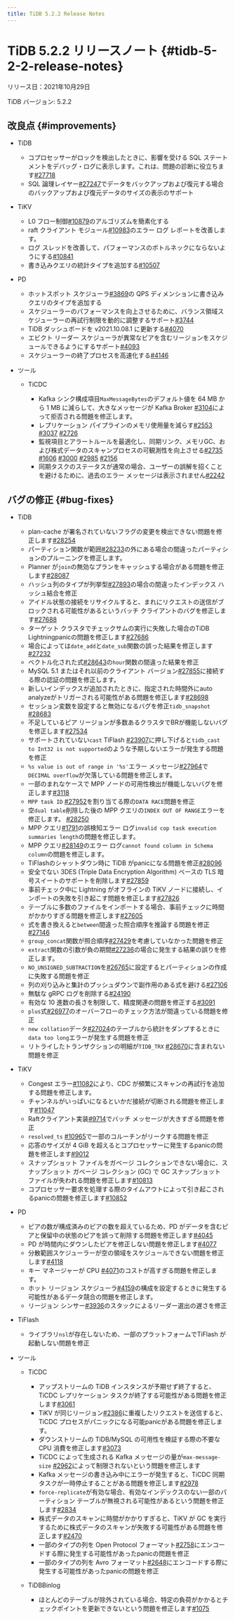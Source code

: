 ```yaml
---
title: TiDB 5.2.2 Release Notes
---
```


# TiDB 5.2.2 リリースノート {#tidb-5-2-2-release-notes}

リリース日：2021年10月29日

TiDB バージョン: 5.2.2

## 改良点 {#improvements}

-   TiDB

    -   コプロセッサーがロックを検出したときに、影響を受ける SQL ステートメントをデバッグ・ログに表示します。これは、問題の診断に役立ちます[#27718](https://github.com/pingcap/tidb/issues/27718)
    -   SQL 論理レイヤー[#27247](https://github.com/pingcap/tidb/issues/27247)でデータをバックアップおよび復元する場合のバックアップおよび復元データのサイズの表示のサポート

-   TiKV

    -   L0 フロー制御[#10879](https://github.com/tikv/tikv/issues/10879)のアルゴリズムを簡素化する
    -   raft クライアント モジュール[#10983](https://github.com/tikv/tikv/pull/10983)のエラー ログ レポートを改善します。
    -   ログ スレッドを改善して、パフォーマンスのボトルネックにならないようにする[#10841](https://github.com/tikv/tikv/issues/10841)
    -   書き込みクエリの統計タイプを追加する[#10507](https://github.com/tikv/tikv/issues/10507)

-   PD

    -   ホットスポット スケジューラ[#3869](https://github.com/tikv/pd/issues/3869)の QPS ディメンションに書き込みクエリのタイプを追加する
    -   スケジューラーのパフォーマンスを向上させるために、バランス領域スケジューラーの再試行制限を動的に調整するサポート[#3744](https://github.com/tikv/pd/issues/3744)
    -   TiDB ダッシュボードを v2021.10.08.1 に更新する[#4070](https://github.com/tikv/pd/pull/4070)
    -   エビクト リーダー スケジューラが異常なピアを含むリージョンをスケジュールできるようにするサポート[#4093](https://github.com/tikv/pd/issues/4093)
    -   スケジューラーの終了プロセスを高速化する[#4146](https://github.com/tikv/pd/issues/4146)

-   ツール

    -   TiCDC

        -   Kafka シンク構成項目`MaxMessageBytes`のデフォルト値を 64 MB から 1 MB に減らして、大きなメッセージが Kafka Broker [#3104](https://github.com/pingcap/tiflow/pull/3104)によって拒否される問題を修正します。
        -   レプリケーション パイプラインのメモリ使用量を減らす[#2553](https://github.com/pingcap/tiflow/issues/2553) [#3037](https://github.com/pingcap/tiflow/pull/3037) [#2726](https://github.com/pingcap/tiflow/pull/2726)
        -   監視項目とアラートルールを最適化し、同期リンク、メモリGC、および株式データのスキャンプロセスの可観測性を向上させる[#2735](https://github.com/pingcap/tiflow/pull/2735) [#1606](https://github.com/pingcap/tiflow/issues/1606) [#3000](https://github.com/pingcap/tiflow/pull/3000) [#2985](https://github.com/pingcap/tiflow/issues/2985) [#2156](https://github.com/pingcap/tiflow/issues/2156)
        -   同期タスクのステータスが通常の場合、ユーザーの誤解を招くことを避けるために、過去のエラー メッセージは表示されません[#2242](https://github.com/pingcap/tiflow/issues/2242)

## バグの修正 {#bug-fixes}

-   TiDB

    -   plan-cache が署名されていないフラグの変更を検出できない問題を修正します[#28254](https://github.com/pingcap/tidb/issues/28254)
    -   パーティション関数が範囲[#28233](https://github.com/pingcap/tidb/issues/28233)の外にある場合の間違ったパーティションのプルーニングを修正します。
    -   Planner が`join`の無効なプランをキャッシュする場合がある問題を修正します[#28087](https://github.com/pingcap/tidb/issues/28087)
    -   ハッシュ列のタイプが列挙型[#27893](https://github.com/pingcap/tidb/issues/27893)の場合の間違ったインデックス ハッシュ結合を修正
    -   アイドル状態の接続をリサイクルすると、まれにリクエストの送信がブロックされる可能性があるというバッチ クライアントのバグを修正します[#27688](https://github.com/pingcap/tidb/pull/27688)
    -   ターゲット クラスタでチェックサムの実行に失敗した場合のTiDB Lightningpanicの問題を修正します[#27686](https://github.com/pingcap/tidb/pull/27686)
    -   場合によっては`date_add`と`date_sub`関数の誤った結果を修正します[#27232](https://github.com/pingcap/tidb/issues/27232)
    -   ベクトル化された式[#28643](https://github.com/pingcap/tidb/issues/28643)の`hour`関数の間違った結果を修正
    -   MySQL 5.1 またはそれ以前のクライアント バージョン[#27855](https://github.com/pingcap/tidb/issues/27855)に接続する際の認証の問題を修正します。
    -   新しいインデックスが追加されたときに、指定された時間外にauto analyzeがトリガーされる可能性がある問題を修正します[#28698](https://github.com/pingcap/tidb/issues/28698)
    -   セッション変数を設定すると無効になるバグを修正`tidb_snapshot` [#28683](https://github.com/pingcap/tidb/pull/28683)
    -   不足しているピア リージョンが多数あるクラスタでBRが機能しないバグを修正します[#27534](https://github.com/pingcap/tidb/issues/27534)
    -   サポートされていない`cast` TiFlash [#23907](https://github.com/pingcap/tidb/issues/23907)に押し下げると`tidb_cast to Int32 is not supported`のような予期しないエラーが発生する問題を修正
    -   `%s value is out of range in '%s'`エラー メッセージ[#27964](https://github.com/pingcap/tidb/issues/27964)で`DECIMAL overflow`が欠落している問題を修正します。
    -   一部のまれなケースで MPP ノードの可用性検出が機能しないバグを修正します[#3118](https://github.com/pingcap/tics/issues/3118)
    -   `MPP task ID` [#27952](https://github.com/pingcap/tidb/issues/27952)を割り当てる際の`DATA RACE`問題を修正
    -   空`dual table`削除した後の MPP クエリの`INDEX OUT OF RANGE`エラーを修正します。 [#28250](https://github.com/pingcap/tidb/issues/28250)
    -   MPP クエリ[#1791](https://github.com/pingcap/tics/issues/1791)の誤検知エラー ログ`invalid cop task execution summaries length`の問題を修正します。
    -   MPP クエリ[#28149](https://github.com/pingcap/tidb/pull/28149)のエラー ログ`cannot found column in Schema column`の問題を修正します。
    -   TiFlashのシャットダウン時に TiDB がpanicになる問題を修正[#28096](https://github.com/pingcap/tidb/issues/28096)
    -   安全でない 3DES (Triple Data Encryption Algorithm) ベースの TLS 暗号スイートのサポートを削除します[#27859](https://github.com/pingcap/tidb/pull/27859)
    -   事前チェック中に Lightning がオフラインの TiKV ノードに接続し、インポートの失敗を引き起こす問題を修正します[#27826](https://github.com/pingcap/tidb/pull/27826)
    -   テーブルに多数のファイルをインポートする場合、事前チェックに時間がかかりすぎる問題を修正します[#27605](https://github.com/pingcap/tidb/issues/27605)
    -   式を書き換えると`between`間違った照合順序を推論する問題を修正[#27146](https://github.com/pingcap/tidb/issues/27146)
    -   `group_concat`関数が照合順序[#27429](https://github.com/pingcap/tidb/issues/27429)を考慮していなかった問題を修正
    -   `extract`関数の引数が負の期間[#27236](https://github.com/pingcap/tidb/issues/27236)の場合に発生する結果の誤りを修正します。
    -   `NO_UNSIGNED_SUBTRACTION`を[#26765](https://github.com/pingcap/tidb/issues/26765)に設定するとパーティションの作成に失敗する問題を修正
    -   列の刈り込みと集計のプッシュダウンで副作用のある式を避ける[#27106](https://github.com/pingcap/tidb/issues/27106)
    -   無駄な gRPC ログを削除する[#24190](https://github.com/pingcap/tidb/issues/24190)
    -   有効な 10 進数の長さを制限して、精度関連の問題を修正する[#3091](https://github.com/pingcap/tics/issues/3091)
    -   `plus`式[#26977](https://github.com/pingcap/tidb/issues/26977)のオーバーフローのチェック方法が間違っている問題を修正
    -   `new collation`データ[#27024](https://github.com/pingcap/tidb/issues/27024)のテーブルから統計をダンプするときに`data too long`エラーが発生する問題を修正
    -   リトライしたトランザクションの明細が`TIDB_TRX` [#28670](https://github.com/pingcap/tidb/pull/28670)に含まれない問題を修正

-   TiKV

    -   Congest エラー[#11082](https://github.com/tikv/tikv/issues/11082)により、CDC が頻繁にスキャンの再試行を追加する問題を修正します。
    -   チャンネルがいっぱいになるといかだ接続が切断される問題を修正します[#11047](https://github.com/tikv/tikv/issues/11047)
    -   Raftクライアント実装[#9714](https://github.com/tikv/tikv/issues/9714)でバッチ メッセージが大きすぎる問題を修正
    -   `resolved_ts` [#10965](https://github.com/tikv/tikv/issues/10965)で一部のコルーチンがリークする問題を修正
    -   応答のサイズが 4 GiB を超えるとコプロセッサーに発生するpanicの問題を修正します[#9012](https://github.com/tikv/tikv/issues/9012)
    -   スナップショット ファイルをガベージ コレクションできない場合に、スナップショット ガベージ コレクション (GC) で GC スナップショット ファイルが失われる問題を修正します[#10813](https://github.com/tikv/tikv/issues/10813)
    -   コプロセッサー要求を処理する際のタイムアウトによって引き起こされるpanicの問題を修正します[#10852](https://github.com/tikv/tikv/issues/10852)

-   PD

    -   ピアの数が構成済みのピアの数を超えているため、PD がデータを含むピアと保留中の状態のピアを誤って削除する問題を修正します[#4045](https://github.com/tikv/pd/issues/4045)
    -   PD が時間内にダウンしたピアを修正しない問題を修正します[#4077](https://github.com/tikv/pd/issues/4077)
    -   分散範囲スケジューラーが空の領域をスケジュールできない問題を修正します[#4118](https://github.com/tikv/pd/pull/4118)
    -   キー マネージャーが CPU [#4071](https://github.com/tikv/pd/issues/4071)のコストが高すぎる問題を修正します。
    -   ホット リージョン スケジューラ[#4159](https://github.com/tikv/pd/issues/4159)の構成を設定するときに発生する可能性があるデータ競合の問題を修正します。
    -   リージョン シンサー[#3936](https://github.com/tikv/pd/issues/3936)のスタックによるリーダー選出の遅さを修正

-   TiFlash

    -   ライブラリ`nsl`が存在しないため、一部のプラットフォームでTiFlash が起動しない問題を修正

-   ツール

    -   TiCDC
        -   アップストリームの TiDB インスタンスが予期せず終了すると、TiCDC レプリケーション タスクが終了する可能性がある問題を修正します[#3061](https://github.com/pingcap/tiflow/issues/3061)
        -   TiKV が同じリージョン[#2386](https://github.com/pingcap/tiflow/issues/2386)に重複したリクエストを送信すると、TiCDC プロセスがパニックになる可能panicがある問題を修正します。
        -   ダウンストリームの TiDB/MySQL の可用性を検証する際の不要な CPU 消費を修正します[#3073](https://github.com/pingcap/tiflow/issues/3073)
        -   TiCDC によって生成される Kafka メッセージの量が`max-message-size` [#2962](https://github.com/pingcap/tiflow/issues/2962)によって制限されないという問題を修正します
        -   Kafka メッセージの書き込み中にエラーが発生すると、TiCDC 同期タスクが一時停止することがある問題を修正します[#2978](https://github.com/pingcap/tiflow/issues/2978)
        -   `force-replicate`が有効な場合、有効なインデックスのない一部のパーティション テーブルが無視される可能性があるという問題を修正します[#2834](https://github.com/pingcap/tiflow/issues/2834)
        -   株式データのスキャンに時間がかかりすぎると、TiKV が GC を実行するために株式データのスキャンが失敗する可能性がある問題を修正します[#2470](https://github.com/pingcap/tiflow/issues/2470)
        -   一部のタイプの列を Open Protocol フォーマット[#2758](https://github.com/pingcap/tiflow/issues/2758)にエンコードする際に発生する可能性があったpanicの問題を修正
        -   一部のタイプの列を Avro フォーマット[#2648](https://github.com/pingcap/tiflow/issues/2648)にエンコードする際に発生する可能性があったpanicの問題を修正

    -   TiDBBinlog

        -   ほとんどのテーブルが除外されている場合、特定の負荷がかかるとチェックポイントを更新できないという問題を修正します[#1075](https://github.com/pingcap/tidb-binlog/pull/1075)
